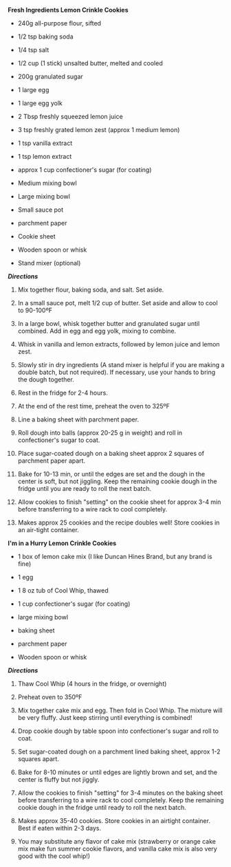 **Fresh Ingredients Lemon Crinkle Cookies**

- 240g all-purpose flour, sifted
- 1/2 tsp baking soda
- 1/4 tsp salt
- 1/2 cup (1 stick) unsalted butter, melted and cooled
- 200g granulated sugar
- 1 large egg
- 1 large egg yolk
- 2 Tbsp freshly squeezed lemon juice
- 3 tsp freshly grated lemon zest (approx 1 medium lemon)
- 1 tsp vanilla extract
- 1 tsp lemon extract
- approx 1 cup confectioner's sugar (for coating)

- Medium mixing bowl
- Large mixing bowl
- Small sauce pot
- parchment paper
- Cookie sheet
- Wooden spoon or whisk 
- Stand mixer (optional)

***Directions***

1. Mix together flour, baking soda, and salt. Set aside. 

2. In a small sauce pot, melt 1/2 cup of butter. Set aside and allow to cool to 90-100ºF

3. In a large bowl, whisk together butter and granulated sugar until combined. Add in egg and egg yolk, mixing to combine. 

4. Whisk in vanilla and lemon extracts, followed by lemon juice and lemon zest.

5. Slowly stir in dry ingredients (A stand mixer is helpful if you are making a double batch, but not required). If necessary, use your hands to bring the dough together. 

6. Rest in the fridge for 2-4 hours. 

7. At the end of the rest time, preheat the oven to 325ºF

8. Line a baking sheet with parchment paper. 

9. Roll dough into balls (approx 20-25 g in weight) and roll in confectioner's sugar to coat. 

10. Place sugar-coated dough on a baking sheet approx 2 squares of parchment paper apart.  

11. Bake for 10-13 min, or until the edges are set and the dough in the center is soft, but not jiggling. Keep the remaining cookie dough in the fridge until you are ready to roll the next batch. 

12. Allow cookies to finish "setting" on the cookie sheet for approx 3-4 min before transferring to a wire rack to cool completely. 

13. Makes approx 25 cookies and the recipe doubles well! Store cookies in an air-tight container. 




**I'm in a Hurry Lemon Crinkle Cookies**

- 1 box of lemon cake mix (I like Duncan Hines Brand, but any brand is fine)
- 1 egg
- 1 8 oz tub of Cool Whip, thawed
- 1 cup confectioner's sugar (for coating)

- large mixing bowl
- baking sheet
- parchment paper
- Wooden spoon or whisk 

***Directions***

1. Thaw Cool Whip (4 hours in the fridge, or overnight)

2. Preheat oven to 350ºF

3. Mix together cake mix and egg. Then fold in Cool Whip. The mixture will be very fluffy. Just keep stirring until everything is combined! 

4. Drop cookie dough by table spoon into confectioner's sugar and roll to coat. 

5. Set sugar-coated dough on a parchment lined baking sheet, approx 1-2 squares apart. 

6. Bake for 8-10 minutes or until edges are lightly brown and set, and the center is fluffy but not jiggly. 

7. Allow the cookies to finish "setting" for 3-4 minutes on the baking sheet before transferring to a wire rack to cool completely. Keep the remaining cookie dough in the fridge until ready to roll the next batch. 

8. Makes approx 35-40 cookies. Store cookies in an airtight container. Best if eaten within 2-3 days. 

9. You may substitute any flavor of cake mix (strawberry or orange cake mix make fun summer cookie flavors, and vanilla cake mix is also very good with the cool whip!) 